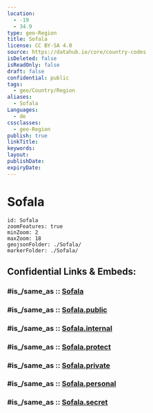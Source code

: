 ```yaml
---
location:
  - -19
  - 34.9
type: geo-Region
title: Sofala
license: CC BY-SA 4.0
source: https://datahub.io/core/country-codes
isDeleted: false
isReadOnly: false
draft: false
confidential: public
tags:
  - geo/Country/Region
aliases:
  - Sofala
Languages:
  - de
cssclasses:
  - geo-Region
publish: true
linkTitle:
keywords:
layout:
publishDate:
expiryDate:
---
```


# Sofala

```leaflet
id: Sofala
zoomFeatures: true 
minZoom: 2 
maxZoom: 18
geojsonFolder: ./Sofala/
markerFolder: ./Sofala/
```


## Confidential Links & Embeds: 

### #is_/same_as :: [Sofala](/_Standards/Earth/Continent/Africa/Africa~East/Mozambique/Provinces~Mozambique/Sofala.md) 

### #is_/same_as :: [Sofala.public](/_public/Earth/Continent/Africa/Africa~East/Mozambique/Provinces~Mozambique/Sofala.public.md) 

### #is_/same_as :: [Sofala.internal](/_internal/Earth/Continent/Africa/Africa~East/Mozambique/Provinces~Mozambique/Sofala.internal.md) 

### #is_/same_as :: [Sofala.protect](/_protect/Earth/Continent/Africa/Africa~East/Mozambique/Provinces~Mozambique/Sofala.protect.md) 

### #is_/same_as :: [Sofala.private](/_private/Earth/Continent/Africa/Africa~East/Mozambique/Provinces~Mozambique/Sofala.private.md) 

### #is_/same_as :: [Sofala.personal](/_personal/Earth/Continent/Africa/Africa~East/Mozambique/Provinces~Mozambique/Sofala.personal.md) 

### #is_/same_as :: [Sofala.secret](/_secret/Earth/Continent/Africa/Africa~East/Mozambique/Provinces~Mozambique/Sofala.secret.md)

